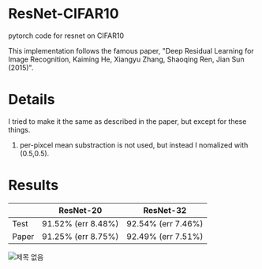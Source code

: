 # ResNet-CIFAR10
pytorch code for resnet on CIFAR10  

This implementation follows the famous paper, "Deep Residual Learning for Image Recognition, Kaiming He, Xiangyu Zhang, Shaoqing Ren, Jian Sun (2015)".
 

# Details
I tried to make it the same as described in the paper, but except for these things.<br/>
1.  per-pixcel mean substraction is not used, but instead I nomalized with (0.5,0.5).


# Results
||ResNet-20|ResNet-32|
|------|---|---|
|Test|91.52% (err 8.48%)|92.54% (err 7.46%)|
|Paper|91.25% (err 8.75%)|92.49% (err 7.51%)|

![제목 없음](https://user-images.githubusercontent.com/20814465/124390020-b29b1080-dd24-11eb-99a7-d5b3c7d89d7a.png)
